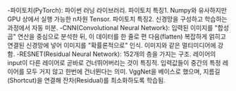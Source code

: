 -파이토치(PyTorch):
  파이썬 러닝 라이브러리.
  파이토치 특징1. Numpy와 유사하지만 GPU 상에서 실행 가능한 n차원 Tensor.
  파이토치 특징2. 신경망을 구성하고 학습하는 과정에서 자동 미분.
-CNN(Convolutional Neural Network):
  입력된 이미지를 "합성곱" 연산을 중심으로 분석한 뒤, 이 데이터를 한 줄로 편 다음(flatten) 복잡하게 얽히고 연결된 신경망에 넣어 이미지를 "확률론적으로" 인식.
  이미지와 같은 멀티미디어에 강함.
-RESNET(Residual Neural Network):
  152개의 층을 가지는 구조.
  레이어의 input이 다른 레이어로 곧바로 건너뛰어버리는 것이 특징적.
  입력값들이 중간의 특정 레이어를 모두 거지 않고 한번에 건너뛴다는 의미.
  VggNet을 베이스로 했으며, 지름길(Shortcut)을 연결해 잔차(Residual)를 최소화하도록 학습됨.

